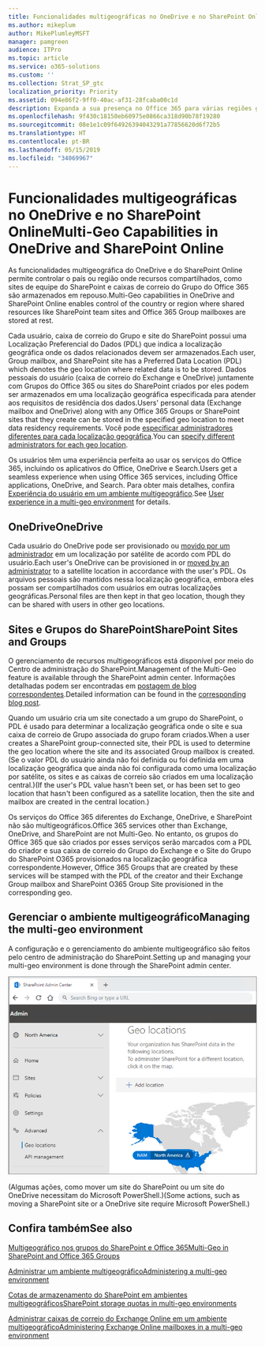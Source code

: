 ```yaml
---
title: Funcionalidades multigeográficas no OneDrive e no SharePoint Online
ms.author: mikeplum
author: MikePlumleyMSFT
manager: pamgreen
audience: ITPro
ms.topic: article
ms.service: o365-solutions
ms.custom: ''
ms.collection: Strat_SP_gtc
localization_priority: Priority
ms.assetid: 094e86f2-9ff0-40ac-af31-28fcaba00c1d
description: Expanda a sua presença no Office 365 para várias regiões geográficas com funcionalidades multigeográficas do OneDrive Online.
ms.openlocfilehash: 9f430c18150eb60975e0866ca318d90b78f19280
ms.sourcegitcommit: 08e1e1c09f64926394043291a77856620d6f72b5
ms.translationtype: HT
ms.contentlocale: pt-BR
ms.lasthandoff: 05/15/2019
ms.locfileid: "34069967"
---
```

# <a name="multi-geo-capabilities-in-onedrive-and-sharepoint-online"></a><span data-ttu-id="544da-103">Funcionalidades multigeográficas no OneDrive e no SharePoint Online</span><span class="sxs-lookup"><span data-stu-id="544da-103">Multi-Geo Capabilities in OneDrive and SharePoint Online</span></span>

<span data-ttu-id="544da-104">As funcionalidades multigeográfica do OneDrive e do SharePoint Online permite controlar o país ou região onde recursos compartilhados, como sites de equipe do SharePoint e caixas de correio do Grupo do Office 365 são armazenados em repouso.</span><span class="sxs-lookup"><span data-stu-id="544da-104">Multi-Geo capabilities in OneDrive and SharePoint Online enables control of the country or region where shared resources like SharePoint team sites and Office 365 Group mailboxes are stored at rest.</span></span>

<span data-ttu-id="544da-105">Cada usuário, caixa de correio do Grupo e site do SharePoint possui uma Localização Preferencial do Dados (PDL) que indica a localização geográfica onde os dados relacionados devem ser armazenados.</span><span class="sxs-lookup"><span data-stu-id="544da-105">Each user, Group mailbox, and SharePoint site has a Preferred Data Location (PDL) which denotes the geo location where related data is to be stored.</span></span> <span data-ttu-id="544da-106">Dados pessoais do usuário (caixa de correio do Exchange e OneDrive) juntamente com Grupos do Office 365 ou sites do SharePoint criados por eles podem ser armazenados em uma localização geográfica especificada para atender aos requisitos de residência dos dados.</span><span class="sxs-lookup"><span data-stu-id="544da-106">Users' personal data (Exchange mailbox and OneDrive) along with any Office 365 Groups or SharePoint sites that they create can be stored in the specified geo location to meet data residency requirements.</span></span> <span data-ttu-id="544da-107">Você pode [especificar administradores diferentes para cada localização geográfica](add-a-sharepoint-geo-admin.md).</span><span class="sxs-lookup"><span data-stu-id="544da-107">You can [specify different administrators for each geo location](add-a-sharepoint-geo-admin.md).</span></span>

<span data-ttu-id="544da-108">Os usuários têm uma experiência perfeita ao usar os serviços do Office 365, incluindo os aplicativos do Office, OneDrive e Search.</span><span class="sxs-lookup"><span data-stu-id="544da-108">Users get a seamless experience when using Office 365 services, including Office applications, OneDrive, and Search.</span></span> <span data-ttu-id="544da-109">Para obter mais detalhes, confira [Experiência do usuário em um ambiente multigeográfico](multi-geo-user-experience.md).</span><span class="sxs-lookup"><span data-stu-id="544da-109">See [User experience in a multi-geo environment](multi-geo-user-experience.md) for details.</span></span>

## <a name="onedrive"></a><span data-ttu-id="544da-110">OneDrive</span><span class="sxs-lookup"><span data-stu-id="544da-110">OneDrive</span></span>

<span data-ttu-id="544da-111">Cada usuário do OneDrive pode ser provisionado ou [movido por um administrador](move-onedrive-between-geo-locations.md) em um localização por satélite de acordo com PDL do usuário.</span><span class="sxs-lookup"><span data-stu-id="544da-111">Each user's OneDrive can be provisioned in or [moved by an administrator](move-onedrive-between-geo-locations.md) to a satellite location in accordance with the user's PDL.</span></span> <span data-ttu-id="544da-112">Os arquivos pessoais são mantidos nessa localização geográfica, embora eles possam ser compartilhados com usuários em outras localizações geográficas.</span><span class="sxs-lookup"><span data-stu-id="544da-112">Personal files are then kept in that geo location, though they can be shared with users in other geo locations.</span></span>

## <a name="sharepoint-sites-and-groups"></a><span data-ttu-id="544da-113">Sites e Grupos do SharePoint</span><span class="sxs-lookup"><span data-stu-id="544da-113">SharePoint Sites and Groups</span></span>

<span data-ttu-id="544da-114">O gerenciamento de recursos multigeográficos está disponível por meio do Centro de administração do SharePoint.</span><span class="sxs-lookup"><span data-stu-id="544da-114">Management of the Multi-Geo feature is available through the SharePoint admin center.</span></span> <span data-ttu-id="544da-115">Informações detalhadas podem ser encontradas em [postagem de blog correspondentes](https://techcommunity.microsoft.com/t5/Office-365-Blog/Now-available-Multi-Geo-in-SharePoint-and-Office-365-Groups/ba-p/263302).</span><span class="sxs-lookup"><span data-stu-id="544da-115">Detailed information can be found in the [corresponding blog post](https://techcommunity.microsoft.com/t5/Office-365-Blog/Now-available-Multi-Geo-in-SharePoint-and-Office-365-Groups/ba-p/263302).</span></span>

<span data-ttu-id="544da-116">Quando um usuário cria um site conectado a um grupo do SharePoint, o PDL é usado para determinar a localização geográfica onde o site e sua caixa de correio de Grupo associada do grupo foram criados.</span><span class="sxs-lookup"><span data-stu-id="544da-116">When a user creates a SharePoint group-connected site, their PDL is used to determine the geo location where the site and its associated Group mailbox is created.</span></span> <span data-ttu-id="544da-117">(Se o valor PDL do usuário ainda não foi definida ou foi definida em uma localização geográfica que ainda não foi configurada como uma localização por satélite, os sites e as caixas de correio são criados em uma localização central.)</span><span class="sxs-lookup"><span data-stu-id="544da-117">(If the user's PDL value hasn't been set, or has been set to geo location that hasn't been configured as a satellite location, then the site and mailbox are created in the central location.)</span></span>

<span data-ttu-id="544da-118">Os serviços do Office 365 diferentes do Exchange, OneDrive, e SharePoint não são multigeográficos.</span><span class="sxs-lookup"><span data-stu-id="544da-118">Office 365 services other than Exchange, OneDrive, and SharePoint are not Multi-Geo.</span></span> <span data-ttu-id="544da-119">No entanto, os grupos do Office 365 que são criados por esses serviços serão marcados com a PDL do criador e sua caixa de correio do Grupo do Exchange e o Site do Grupo do SharePoint O365 provisionados na localização geográfica correspondente.</span><span class="sxs-lookup"><span data-stu-id="544da-119">However, Office 365 Groups that are created by these services will be stamped with the PDL of the creator and their Exchange Group mailbox and SharePoint O365 Group Site provisioned in the corresponding geo.</span></span> 

## <a name="managing-the-multi-geo-environment"></a><span data-ttu-id="544da-120">Gerenciar o ambiente multigeográfico</span><span class="sxs-lookup"><span data-stu-id="544da-120">Managing the multi-geo environment</span></span>

<span data-ttu-id="544da-121">A configuração e o gerenciamento do ambiente multigeográfico são feitos pelo centro de administração do SharePoint.</span><span class="sxs-lookup"><span data-stu-id="544da-121">Setting up and managing your multi-geo environment is done through the SharePoint admin center.</span></span> 

![Captura de tela da página de localizações geográficas do centro de administração SharePoint](media/sharepoint-multi-geo-admin-center.png)

<span data-ttu-id="544da-123">(Algumas ações, como mover um site do SharePoint ou um site do OneDrive necessitam do Microsoft PowerShell.)</span><span class="sxs-lookup"><span data-stu-id="544da-123">(Some actions, such as moving a SharePoint site or a OneDrive site require Microsoft PowerShell.)</span></span>

## <a name="see-also"></a><span data-ttu-id="544da-124">Confira também</span><span class="sxs-lookup"><span data-stu-id="544da-124">See also</span></span>

[<span data-ttu-id="544da-125">Multigeográfico nos grupos do SharePoint e Office 365</span><span class="sxs-lookup"><span data-stu-id="544da-125">Multi-Geo in SharePoint and Office 365 Groups</span></span>](https://techcommunity.microsoft.com/t5/Office-365-Blog/Now-available-Multi-Geo-in-SharePoint-and-Office-365-Groups/ba-p/263302)

[<span data-ttu-id="544da-126">Administrar um ambiente multigeográfico</span><span class="sxs-lookup"><span data-stu-id="544da-126">Administering a multi-geo environment</span></span>](administering-a-multi-geo-environment.md)

[<span data-ttu-id="544da-127">Cotas de armazenamento do SharePoint em ambientes multigeográficos</span><span class="sxs-lookup"><span data-stu-id="544da-127">SharePoint storage quotas in multi-geo environments</span></span>](sharepoint-multi-geo-storage-quota.md)

[<span data-ttu-id="544da-128">Administrar caixas de correio do Exchange Online em um ambiente multigeográfico</span><span class="sxs-lookup"><span data-stu-id="544da-128">Administering Exchange Online mailboxes in a multi-geo environment</span></span>](administering-exchange-online-multi-geo.md)
